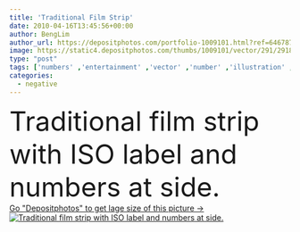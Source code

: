 ```yaml
---
title: 'Traditional Film Strip'
date: 2010-04-16T13:45:56+00:00
author: BengLim
author_url: https://depositphotos.com/portfolio-1009101.html?ref=64678756
image: https://static4.depositphotos.com/thumbs/1009101/vector/291/2918994/api_thumb_450.jpg?forcejpeg=true
type: "post"
tags: ['numbers' ,'entertainment' ,'vector' ,'number' ,'illustration' ,'side' ,'label' ,'frame' ,'old' ,'photo' ,'Photograph' ,'picture' ,'motion' ,'traditional' ,'fingers' ,'with' ,'tape' ,'negative' ,'cinema' ,'film' ,'filmstrip' ,'strip' ,'theater' ,'At' ,'movie' ,'pictures' ,'cinta' ,'strips' ,'photos' ,'foto' ,'cine' ,'iso' ,'and' ,'ladies' ,'pas' ,'expose' ,'de' ,'final' ,'carrete' ,'fotos' ,'filmstreifen' ,'vectores' ,'pellicule' ,'pellicola' ,'ramka' ,'vektorgrafik' ,'pelicula' ,'filme' ,'tira' ,'fotogramas' ]
categories: 
  - negative
---
```

<div aling="center">
            <font size="60"> Traditional film strip with ISO label and numbers at side.</font>   
</div>
<div>
    <a href='https://depositphotos.com/2918994/stock-illustration-traditional-film-strip.html?ref=64678756' target=_blank > Go "Depositphotos" to get lage size of this picture ->
        <img href='https://depositphotos.com/2918994/stock-illustration-traditional-film-strip.html?ref=64678756' src='https://static4.depositphotos.com/1009101/291/v/950/depositphotos_2918994-stock-illustration-traditional-film-strip.jpg?forcejpeg=true' alt='Traditional film strip with ISO label and numbers at side.' >
    </a>
</div>
